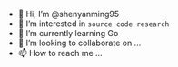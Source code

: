 - 👋 Hi, I’m @shenyanming95
- 👀 I’m interested in `source code research`
- 🌱 I’m currently learning Go
- 💞️ I’m looking to collaborate on ...
- 📫 How to reach me ...

<!---
shenyanming95/shenyanming95 is a ✨ special ✨ repository because its `README.md` (this file) appears on your GitHub profile.
You can click the Preview link to take a look at your changes.
--->
